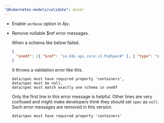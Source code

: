```yaml
---
"@kubernetes-models/validate": minor
---
```


- Enable `verbose` option in Ajv.
- Remove nullable $ref error messages.

  When a schema like below failed.

  ```json
  {
    "oneOf": [{ "$ref": "io.k8s.api.core.v1.PodSpec#" }, { "type": "null" }]
  }
  ```

  It throws a validation error like this.

  ```
  data/spec must have required property 'containers',
  data/spec must be null,
  data/spec must match exactly one schema in oneOf
  ```

  Only the first line in this error message is helpful. Other lines are very confused and might make developers think they should set `spec` as `null`. Such error messages are removed in this version.

  ```
  data/spec must have required property 'containers'
  ```

